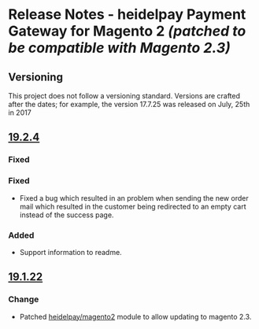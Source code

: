 # Release Notes - heidelpay Payment Gateway for Magento 2 _(patched to be compatible with Magento 2.3)_

## Versioning

This project does not follow a versioning standard. Versions are crafted after the dates; for example, the version 17.7.25 was released on July, 25th in 2017

## [19.2.4][19.2.4]

### Fixed

### Fixed
- Fixed a bug which resulted in an problem when sending the new order mail which resulted in the customer being redirected to an empty cart instead of the success page.

### Added
- Support information to readme.

## [19.1.22][19.1.22]

### Change
*   Patched [heidelpay/magento2](https://github.com/heidelpay/magento2) module to allow updating to magento 2.3.

[19.1.22]: https://github.com/heidelpay/magento2-version2.3-patch/tree/19.1.22
[19.2.4]: https://github.com/heidelpay/magento2-version2.3-patch/compare/19.1.22..19.2.4